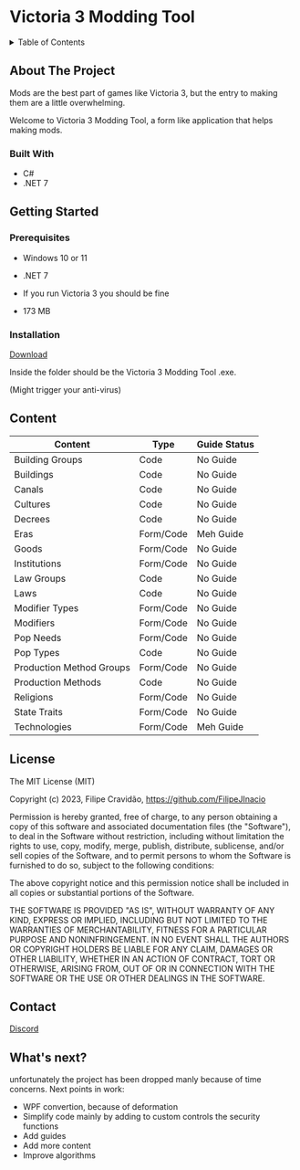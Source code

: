 # Victoria 3 Modding Tool


<!-- TABLE OF CONTENTS -->
<details>
  <summary>Table of Contents</summary>
  <ol>
    <li>
      <a href="#about-the-project">About The Project</a>
      <ul>
        <li><a href="#built-with">Built With</a></li>
      </ul>
    </li>
    <li>
      <a href="#getting-started">Getting Started</a>
      <ul>
        <li><a href="#prerequisites">Prerequisites</a></li>
        <li><a href="#installation">Installation</a></li>
      </ul>
    </li>
    <li><a href="#content">Content</a></li>
    <li><a href="#license">License</a></li>
    <li><a href="#contact">Contact</a></li>
  </ol>
</details>






<!-- ABOUT THE PROJECT -->
## About The Project

Mods are the best part of games like Victoria 3, but the entry to making them are a little overwhelming.

Welcome to Victoria 3 Modding Tool, a form like application that helps making mods.





### Built With

* C#
* .NET 7





<!-- GETTING STARTED -->
## Getting Started



### Prerequisites

- Windows 10 or 11

- .NET 7

- If you run Victoria 3 you should be fine

- 173 MB




### Installation

[Download](https://mega.nz/file/imRlwRjS#jPWO054AMQE-eyQzi5DuAR1ldBejulYRhXNtcBXFVD8)

Inside the folder should be the Victoria 3 Modding Tool .exe.

(Might trigger your anti-virus)



<!-- CONTENT -->
## Content

| Content  | Type | Guide Status |
| ------------- | ------------- | ------------- |
| Building Groups  | Code  | No Guide  |
| Buildings  | Code  | No Guide  |
| Canals  | Code  | No Guide  |
| Cultures  | Code  | No Guide  |
| Decrees  | Code  | No Guide  |
| Eras  | Form/Code  | Meh Guide |
| Goods  | Form/Code  | No Guide  |
| Institutions  | Form/Code  | No Guide  |
| Law Groups  | Code  | No Guide  |
| Laws  | Code  | No Guide  |
| Modifier Types  | Form/Code  | No Guide  |
| Modifiers  | Form/Code  | No Guide  |
| Pop Needs  | Form/Code  | No Guide  |
| Pop Types  | Code  | No Guide  |
| Production Method Groups  | Form/Code  | No Guide  |
| Production Methods  | Code  | No Guide  |
| Religions  | Form/Code  | No Guide  |
| State Traits  | Form/Code  | No Guide  |
| Technologies  | Form/Code  | Meh Guide  |



<!-- LICENSE -->
## License

The MIT License (MIT)

Copyright (c) 2023, Filipe Cravidão, https://github.com/FilipeJInacio

Permission is hereby granted, free of charge, to any person obtaining a copy of this software and associated documentation files (the "Software"), to deal in the Software without restriction, including without limitation the rights to use, copy, modify, merge, publish, distribute, sublicense, and/or sell copies of the Software, and to permit persons to whom the Software is furnished to do so, subject to the following conditions:

The above copyright notice and this permission notice shall be included in all copies or substantial portions of the Software.

THE SOFTWARE IS PROVIDED "AS IS", WITHOUT WARRANTY OF ANY KIND, EXPRESS OR IMPLIED, INCLUDING BUT NOT LIMITED TO THE WARRANTIES OF MERCHANTABILITY, FITNESS FOR A PARTICULAR PURPOSE AND NONINFRINGEMENT. IN NO EVENT SHALL THE AUTHORS OR COPYRIGHT HOLDERS BE LIABLE FOR ANY CLAIM, DAMAGES OR OTHER LIABILITY, WHETHER IN AN ACTION OF CONTRACT, TORT OR OTHERWISE, ARISING FROM, OUT OF OR IN CONNECTION WITH THE SOFTWARE OR THE USE OR OTHER DEALINGS IN THE SOFTWARE.






<!-- CONTACT -->
## Contact

[Discord](https://discord.com/invite/jkkMGVmUuz)

<!-- CONTACT -->
## What's next?
unfortunately the project has been dropped manly because of time concerns. Next points in work:

* WPF convertion, because of deformation
* Simplify code mainly by adding to custom controls the security functions
* Add guides
* Add more content
* Improve algorithms

